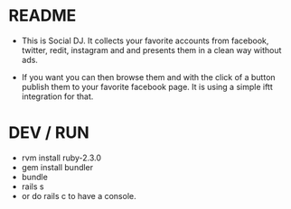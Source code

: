 # README

* This is Social DJ. It collects your favorite accounts from facebook, twitter, redit, instagram and and presents them in a clean way without ads. 

* If you want you can then browse them and with the click of a button publish them to your favorite facebook page. It is using a simple iftt integration for that. 

# DEV / RUN

- rvm install ruby-2.3.0
- gem install bundler
- bundle
- rails s
- or do rails c to have a console.
     